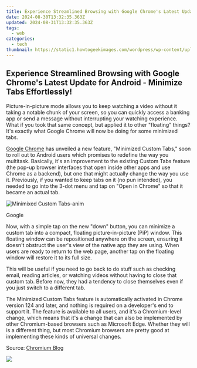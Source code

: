 ```yaml
---
title: Experience Streamlined Browsing with Google Chrome's Latest Update for Android - Minimize Tabs Effortlessly!
date: 2024-08-30T13:32:35.363Z
updated: 2024-08-31T13:32:35.363Z
tags:
  - web
categories:
  - tech
thumbnail: https://static1.howtogeekimages.com/wordpress/wp-content/uploads/2024/01/google-chrome-hero.jpg
---
```


## Experience Streamlined Browsing with Google Chrome's Latest Update for Android - Minimize Tabs Effortlessly!

Picture-in-picture mode allows you to keep watching a video without it taking a notable chunk of your screen, so you can quickly access a banking app or send a message without interrupting your watching experience. What if you took that same concept, but applied it to other "floating" things? It's exactly what Google Chrome will now be doing for some minimized tabs.

[Google Chrome](https://android-pokemon-go.techidaily.com/how-does-the-stardust-trade-cost-in-pokemon-go-on-tecno-camon-20-pro-5g-drfone-by-drfone-virtual-android/) has unveiled a new feature, "Minimized Custom Tabs," soon to roll out to Android users which promises to redefine the way you multitask. Basically, it's an improvement to the existing Custom Tabs feature (the pop-up browser interfaces that open inside other apps and use Chrome as a backend), but one that might actually change the way you use it. Previously, if you wanted to keep tabs on it (no pun intended), you needed to go into the 3-dot menu and tap on "Open in Chrome" so that it became an actual tab.

![Minimixed Custom Tabs-anim](https://static1.howtogeekimages.com/wordpress/wp-content/uploads/2024/05/minimixed-custom-tabs-anim.gif) 

Google 

 Now, with a simple tap on the new "down" button, you can minimize a custom tab into a compact, floating picture-in-picture (PiP) window. This floating window can be repositioned anywhere on the screen, ensuring it doesn't obstruct the user's view of the native app they are using. When users are ready to return to the web page, another tap on the floating window will restore it to its full size.

 This will be useful if you need to go back to do stuff such as checking email, reading articles, or watching videos without having to close that custom tab. Before now, they had a tendency to close themselves even if you just switch to a different tab.

 The Minimized Custom Tabs feature is automatically activated in Chrome version 124 and later, and nothing is required on a developer's end to support it. The feature is available to all users, and it's a Chromium-level change, which means that it's a change that can also be implemented by other Chromium-based browsers such as Microsoft Edge. Whether they will is a different thing, but most Chromium browsers are pretty good at implementing these kinds of universal changes.

 Source: [Chromium Blog](https://blog.chromium.org/2024/05/multi-tasking-with-minimized-custom-tabs.html)

<ins class="adsbygoogle"
     style="display:block"
     data-ad-format="autorelaxed"
     data-ad-client="ca-pub-7571918770474297"
     data-ad-slot="1223367746"></ins>



<ins class="adsbygoogle"
     style="display:block"
     data-ad-client="ca-pub-7571918770474297"
     data-ad-slot="8358498916"
     data-ad-format="auto"
     data-full-width-responsive="true"></ins>



<!-- affiliate ads begin -->
<a href="https://shop.systoolsgroup.com/affiliate.php?ACCOUNT=SYSTOOBY&AFFILIATE=108875&PATH=https%3A%2F%2Fwww.systoolsgroup.com%3FAFFILIATE%3D108875%26RESOURCE%3DSysTools%2BOST%2BRecovery"><img src="https://www.systoolsgroup.com/box/ost-recovery.png" border="0"></a>
<!-- affiliate ads end -->